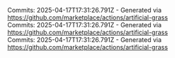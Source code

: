 Commits: 2025-04-17T17:31:26.791Z - Generated via https://github.com/marketplace/actions/artificial-grass
<br>
Commits: 2025-04-17T17:31:26.791Z - Generated via https://github.com/marketplace/actions/artificial-grass
<br>
Commits: 2025-04-17T17:31:26.791Z - Generated via https://github.com/marketplace/actions/artificial-grass
<br>

